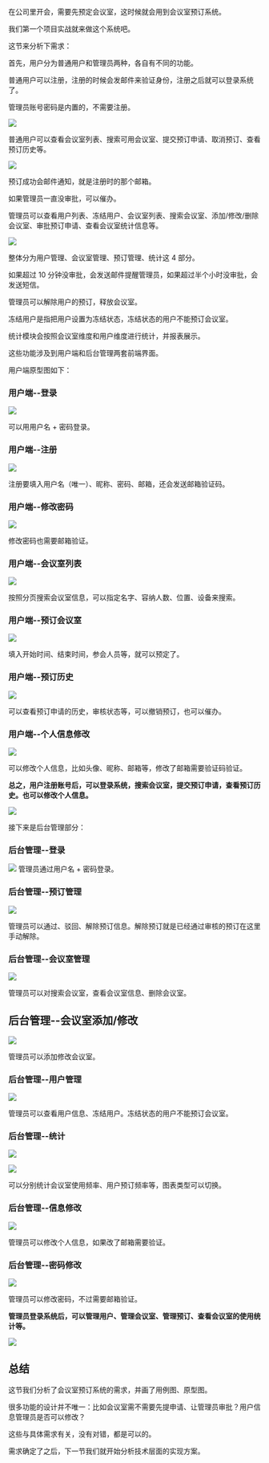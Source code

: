 ﻿在公司里开会，需要先预定会议室，这时候就会用到会议室预订系统。

我们第一个项目实战就来做这个系统吧。

这节来分析下需求：

首先，用户分为普通用户和管理员两种，各自有不同的功能。

普通用户可以注册，注册的时候会发邮件来验证身份，注册之后就可以登录系统了。

管理员账号密码是内置的，不需要注册。

![](//liushuaiyang.oss-cn-shanghai.aliyuncs.com/nest-docs/image/第84章-1.png)

普通用户可以查看会议室列表、搜索可用会议室、提交预订申请、取消预订、查看预订历史等。

![](//liushuaiyang.oss-cn-shanghai.aliyuncs.com/nest-docs/image/第84章-2.png)

预订成功会邮件通知，就是注册时的那个邮箱。

如果管理员一直没审批，可以催办。

管理员可以查看用户列表、冻结用户、会议室列表、搜索会议室、添加/修改/删除会议室、审批预订申请、查看会议室统计信息等。

![](//liushuaiyang.oss-cn-shanghai.aliyuncs.com/nest-docs/image/第84章-3.png)

整体分为用户管理、会议室管理、预订管理、统计这 4 部分。

如果超过 10 分钟没审批，会发送邮件提醒管理员，如果超过半个小时没审批，会发送短信。

管理员可以解除用户的预订，释放会议室。

冻结用户是指把用户设置为冻结状态，冻结状态的用户不能预订会议室。

统计模块会按照会议室维度和用户维度进行统计，并报表展示。

这些功能涉及到用户端和后台管理两套前端界面。

用户端原型图如下：

### 用户端--登录

![](//liushuaiyang.oss-cn-shanghai.aliyuncs.com/nest-docs/image/第84章-4.png)

可以用用户名 + 密码登录。

### 用户端--注册

![](//liushuaiyang.oss-cn-shanghai.aliyuncs.com/nest-docs/image/第84章-5.png)

注册要填入用户名（唯一）、昵称、密码、邮箱，还会发送邮箱验证码。

### 用户端--修改密码

![](//liushuaiyang.oss-cn-shanghai.aliyuncs.com/nest-docs/image/第84章-6.png)

修改密码也需要邮箱验证。

### 用户端--会议室列表

![](//liushuaiyang.oss-cn-shanghai.aliyuncs.com/nest-docs/image/第84章-7.png)

按照分页搜索会议室信息，可以指定名字、容纳人数、位置、设备来搜索。

### 用户端--预订会议室

![](//liushuaiyang.oss-cn-shanghai.aliyuncs.com/nest-docs/image/第84章-8.png)

填入开始时间、结束时间，参会人员等，就可以预定了。

### 用户端--预订历史

![](//liushuaiyang.oss-cn-shanghai.aliyuncs.com/nest-docs/image/第84章-9.png)

可以查看预订申请的历史，审核状态等，可以撤销预订，也可以催办。

### 用户端--个人信息修改

![](//liushuaiyang.oss-cn-shanghai.aliyuncs.com/nest-docs/image/第84章-10.png)

可以修改个人信息，比如头像、昵称、邮箱等，修改了邮箱需要验证码验证。

**总之，用户注册账号后，可以登录系统，搜索会议室，提交预订申请，查看预订历史。也可以修改个人信息。**

![](//liushuaiyang.oss-cn-shanghai.aliyuncs.com/nest-docs/image/第84章-11.png)

接下来是后台管理部分：

### 后台管理--登录

![](//liushuaiyang.oss-cn-shanghai.aliyuncs.com/nest-docs/image/第84章-12.png)
管理员通过用户名 + 密码登录。

### 后台管理--预订管理

![](//liushuaiyang.oss-cn-shanghai.aliyuncs.com/nest-docs/image/第84章-13.png)

管理员可以通过、驳回、解除预订信息。解除预订就是已经通过审核的预订在这里手动解除。

### 后台管理--会议室管理

![](//liushuaiyang.oss-cn-shanghai.aliyuncs.com/nest-docs/image/第84章-14.png)

管理员可以对搜索会议室，查看会议室信息、删除会议室。

## 后台管理--会议室添加/修改

![](//liushuaiyang.oss-cn-shanghai.aliyuncs.com/nest-docs/image/第84章-15.png)

管理员可以添加修改会议室。


### 后台管理--用户管理

![](//liushuaiyang.oss-cn-shanghai.aliyuncs.com/nest-docs/image/第84章-16.png)

管理员可以查看用户信息、冻结用户。冻结状态的用户不能预订会议室。

### 后台管理--统计

![](//liushuaiyang.oss-cn-shanghai.aliyuncs.com/nest-docs/image/第84章-17.png)

![](//liushuaiyang.oss-cn-shanghai.aliyuncs.com/nest-docs/image/第84章-18.png)

可以分别统计会议室使用频率、用户预订频率等，图表类型可以切换。

### 后台管理--信息修改
 
![](//liushuaiyang.oss-cn-shanghai.aliyuncs.com/nest-docs/image/第84章-19.png)

管理员可以修改个人信息，如果改了邮箱需要验证。

### 后台管理--密码修改

![](//liushuaiyang.oss-cn-shanghai.aliyuncs.com/nest-docs/image/第84章-20.png)

管理员可以修改密码，不过需要邮箱验证。

**管理员登录系统后，可以管理用户、管理会议室、管理预订、查看会议室的使用统计等。**

![](//liushuaiyang.oss-cn-shanghai.aliyuncs.com/nest-docs/image/第84章-21.png)

## 总结

这节我们分析了会议室预订系统的需求，并画了用例图、原型图。

很多功能的设计并不唯一：比如会议室需不需要先提申请、让管理员审批？用户信息管理员是否可以修改？

这些与具体需求有关，没有对错，都是可以的。

需求确定了之后，下一节我们就开始分析技术层面的实现方案。

